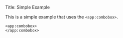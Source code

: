 Title: Simple Example

This is a simple example that uses the `<app:combobox>`.
	
	<app:combobox>
	</app:combobox>
	
